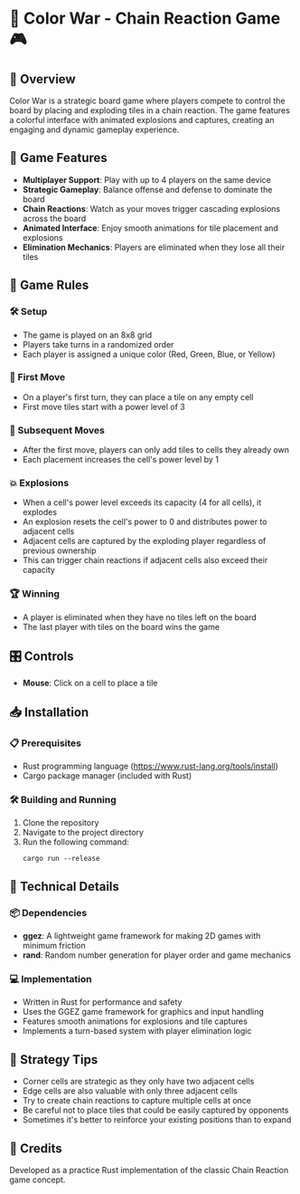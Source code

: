 # 🎨 Color War - Chain Reaction Game 🎮

## 🌟 Overview
Color War is a strategic board game where players compete to control the board by placing and exploding tiles in a chain reaction. The game features a colorful interface with animated explosions and captures, creating an engaging and dynamic gameplay experience.

## 🚀 Game Features
- **Multiplayer Support**: Play with up to 4 players on the same device
- **Strategic Gameplay**: Balance offense and defense to dominate the board
- **Chain Reactions**: Watch as your moves trigger cascading explosions across the board
- **Animated Interface**: Enjoy smooth animations for tile placement and explosions
- **Elimination Mechanics**: Players are eliminated when they lose all their tiles

## 📜 Game Rules

### 🛠️ Setup
- The game is played on an 8x8 grid
- Players take turns in a randomized order
- Each player is assigned a unique color (Red, Green, Blue, or Yellow)

### 🎲 First Move
- On a player's first turn, they can place a tile on any empty cell
- First move tiles start with a power level of 3

### 🔄 Subsequent Moves
- After the first move, players can only add tiles to cells they already own
- Each placement increases the cell's power level by 1

### 💥 Explosions
- When a cell's power level exceeds its capacity (4 for all cells), it explodes
- An explosion resets the cell's power to 0 and distributes power to adjacent cells
- Adjacent cells are captured by the exploding player regardless of previous ownership
- This can trigger chain reactions if adjacent cells also exceed their capacity

### 🏆 Winning
- A player is eliminated when they have no tiles left on the board
- The last player with tiles on the board wins the game

## 🎛️ Controls
- **Mouse**: Click on a cell to place a tile

## 📥 Installation

### 📋 Prerequisites
- Rust programming language (https://www.rust-lang.org/tools/install)
- Cargo package manager (included with Rust)

### 🛠️ Building and Running
1. Clone the repository
2. Navigate to the project directory
3. Run the following command:
   ```
   cargo run --release
   ```

## 🔧 Technical Details

### 📦 Dependencies
- **ggez**: A lightweight game framework for making 2D games with minimum friction
- **rand**: Random number generation for player order and game mechanics

### 💻 Implementation
- Written in Rust for performance and safety
- Uses the GGEZ game framework for graphics and input handling
- Features smooth animations for explosions and tile captures
- Implements a turn-based system with player elimination logic

## 🧠 Strategy Tips
- Corner cells are strategic as they only have two adjacent cells
- Edge cells are also valuable with only three adjacent cells
- Try to create chain reactions to capture multiple cells at once
- Be careful not to place tiles that could be easily captured by opponents
- Sometimes it's better to reinforce your existing positions than to expand

## 🙏 Credits
Developed as a practice Rust implementation of the classic Chain Reaction game concept.
